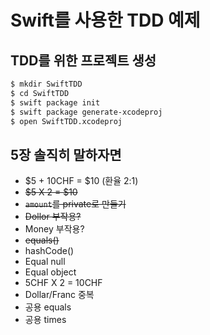 # Swift를 사용한 TDD 예제

## TDD를 위한 프로젝트 생성
```bash
$ mkdir SwiftTDD
$ cd SwiftTDD
$ swift package init
$ swift package generate-xcodeproj
$ open SwiftTDD.xcodeproj
```

## 5장 솔직히 말하자면

* $5 + 10CHF = $10 (환율 2:1)
* ~~$5 X 2 = $10~~
* ~~`amount`를 private로 만들기~~
* ~~Dollor 부작용?~~
* Money 부작용?
* ~~equals()~~
* hashCode()
* Equal null
* Equal object
* 5CHF X 2 = 10CHF
* Dollar/Franc 중복
* 공용 equals
* 공용 times

